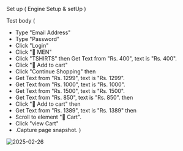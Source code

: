 Set up ( Engine Setup & setUp  )

Test body ( 
- Type "Email Address"
- Type "Password"
- Click "Login"
- Click " MEN"
- Click "TSHIRTS"
then Get Text from "Rs. 400", text is "Rs. 400".
- Click " Add to cart"
- Click "Continue Shopping" 
then
- Get Text from "Rs. 1299", text is "Rs. 1299".
- Get Text from "Rs. 1000", text is "Rs. 1000".
- Get Text from "Rs. 1500", text is "Rs. 1500".
- Get Text from "Rs. 850", text is "Rs. 850".
then
- Click " Add to cart" 
then
- Get Text from "Rs. 1389", text is "Rs. 1389"
then
- Scroll to element " Cart".
- Click "view Cart" 
- .Capture page snapshot. 
)

![2025-02-26](https://github.com/user-attachments/assets/efa0f274-2a1b-42d1-b801-636fb03552ac)
